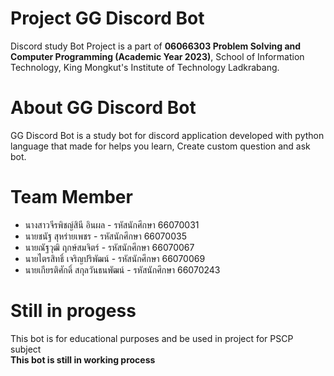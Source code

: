 # Project GG Discord Bot
Discord study Bot Project is a part of **06066303 Problem Solving and Computer Programming (Academic Year 2023)**, School of Information Technology, King Mongkut's Institute of Technology Ladkrabang.

# About GG Discord Bot
GG Discord Bot is a study bot for discord application developed with python language that made for helps you learn, Create custom question and ask bot.

# Team Member
- นางสาวจีรพิชญ์สินี อินผล - รหัสนักศึกษา 66070031
- นายชนัฐ สุหร่ายเพชร - รหัสนักศึกษา 66070035
- นายณัฐวุฒิ ฤกษ์สมจิตร์ - รหัสนักศึกษา 66070067
- นายไตรสิทธิ์ เจริญปริพัฒน์ - รหัสนักศึกษา 66070069
- นายเกียรติศักดิ์ สกุลวันธนพัฒน์ - รหัสนักศึกษา 66070243

# Still in progess
This bot is for educational purposes and be used in project for PSCP subject\
**This bot is still in working process**